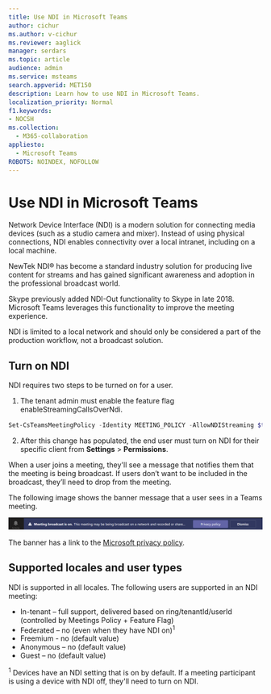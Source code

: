 ```yaml
---
title: Use NDI in Microsoft Teams
author: cichur
ms.author: v-cichur
ms.reviewer: aaglick
manager: serdars
ms.topic: article
audience: admin
ms.service: msteams
search.appverid: MET150
description: Learn how to use NDI in Microsoft Teams.
localization_priority: Normal
f1.keywords:
- NOCSH
ms.collection: 
  - M365-collaboration
appliesto: 
  - Microsoft Teams
ROBOTS: NOINDEX, NOFOLLOW
---
```


# Use NDI in Microsoft Teams

Network Device Interface (NDI) is a modern solution for connecting media devices (such as a studio camera and mixer). Instead of using physical connections, NDI enables connectivity over a local intranet, including on a local machine.

NewTek NDI® has become a standard industry solution for producing live content for streams and has gained significant awareness and adoption in the professional broadcast world.

Skype previously added NDI-Out functionality to Skype in late 2018. Microsoft Teams leverages this functionality to improve the meeting experience.

NDI is limited to a local network and should only be considered a part of the production workflow, not a broadcast solution.

## Turn on NDI

NDI requires two steps to be turned on for a user.

1. The tenant admin must enable the feature flag enableStreamingCallsOverNdi.

```PowerShell
Set-CsTeamsMeetingPolicy -Identity MEETING_POLICY -AllowNDIStreaming $true
```

2. After this change has populated, the end user must turn on NDI for their specific client from **Settings** > **Permissions**.

When a user joins a meeting, they'll see a message that notifies them that the meeting is being broadcast. If users don’t want to be included in the broadcast, they’ll need to drop from the meeting.

The following image shows the banner message that a user sees in a Teams meeting.

![An image of the NDI banner that displays in a Teams meeting.](media/NDI-disclosure.png)

The banner has a link to the [Microsoft privacy policy](https://support.skype.com/faq/FA34853/what-is-skype-for-content-creators?q=ndi).

## Supported locales and user types

NDI is supported in all locales. The following users are supported in an NDI meeting:

- In-tenant – full support, delivered based on ring/tenantId/userId (controlled by Meetings Policy + Feature Flag)
- Federated – no (even when they have NDI on)<sup>1</sup>
- Freemium - no (default value)
- Anonymous – no (default value)
- Guest – no  (default value)

<sup>1</sup> Devices have an NDI setting that is on by default. If a meeting participant is using a device with NDI off, they'll need to turn on NDI.
